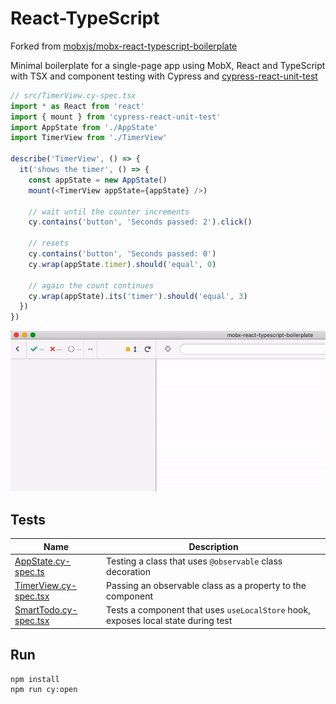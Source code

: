 # React-TypeScript

Forked from [mobxjs/mobx-react-typescript-boilerplate](https://github.com/mobxjs/mobx-react-typescript-boilerplate)

Minimal boilerplate for a single-page app using MobX, React and TypeScript with TSX and component testing with Cypress and [cypress-react-unit-test](https://github.com/bahmutov/cypress-react-unit-test)

```js
// src/TimerView.cy-spec.tsx
import * as React from 'react'
import { mount } from 'cypress-react-unit-test'
import AppState from './AppState'
import TimerView from './TimerView'

describe('TimerView', () => {
  it('shows the timer', () => {
    const appState = new AppState()
    mount(<TimerView appState={appState} />)

    // wait until the counter increments
    cy.contains('button', 'Seconds passed: 2').click()

    // resets
    cy.contains('button', 'Seconds passed: 0')
    cy.wrap(appState.timer).should('equal', 0)

    // again the count continues
    cy.wrap(appState).its('timer').should('equal', 3)
  })
})
```

![Timer test](images/timer.gif)

## Tests

Name | Description
--- | ---
[AppState.cy-spec.ts](src/AppState.cy-spec.ts) | Testing a class that uses `@observable` class decoration
[TimerView.cy-spec.tsx](src/TimerView.cy-spec.tsx) | Passing an observable class as a property to the component
[SmartTodo.cy-spec.tsx](src/SmartTodo.cy-spec.tsx) | Tests a component that uses `useLocalStore` hook, exposes local state during test

## Run

```shell
npm install
npm run cy:open
```
